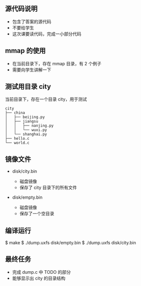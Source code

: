 ## 源代码说明

+ 包含了答案的源代码
+ 不要给学生
+ 这次课要读代码，完成一小部分代码

## mmap 的使用

+ 在当前目录下，存在 mmap 目录，有 2 个例子
+ 需要向学生讲解一下

## 测试用目录 city

当前目录下，存在一个目录 city，用于测试

```
city
├── china
│   ├── beijing.py
│   ├── jiangsu
│   │   ├── nanjing.py
│   │   └── wuxi.py
│   └── shanghai.py
├── hello.c
└── world.c
```

## 镜像文件

+ disk/city.bin
  - 磁盘镜像
  - 保存了 city 目录下的所有文件

+ disk/empty.bin
  - 磁盘镜像
  - 保存了一个空目录

## 编译运行

$ make
$ ./dump.uxfs disk/empty.bin
$ ./dump.uxfs disk/city.bin

## 最终任务

+ 完成 dump.c 中 TODO 的部分
+ 能够显示出 city 的目录结构


